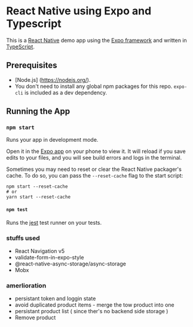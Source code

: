 
# React Native using Expo and Typescript

This is a [React Native](https://facebook.github.io/react-native/) demo app using the [Expo framework](https://expo.io) and written in [TypeScript](http://www.typescriptlang.org).


## Prerequisites
- [Node.js] (https://nodejs.org/).
- You don't need to install any global npm packages for this repo. `expo-cli` is included as a dev dependency.


## Running the App

### `npm start`

Runs your app in development mode.

Open it in the [Expo app](https://expo.io) on your phone to view it. It will reload if you save edits to your files, and you will see build errors and logs in the terminal.

Sometimes you may need to reset or clear the React Native packager's cache. To do so, you can pass the `--reset-cache` flag to the start script:

```
npm start --reset-cache
# or
yarn start --reset-cache
```


#### `npm test`

Runs the [jest](https://github.com/facebook/jest) test runner on your tests.


### stuffs used 
- React Navigation v5
- validate-form-in-expo-style
- @react-native-async-storage/async-storage
- Mobx


### amerlioration 
- persistant token and loggin state
- avoid duplicated product items - merge the tow product into one 
- persistant product list ( since ther's no backend side storage )
- Remove product
